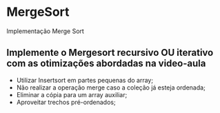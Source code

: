 # MergeSort
Implementação Merge Sort

## Implemente o Mergesort recursivo OU iterativo com as otimizações abordadas na video-aula

- Utilizar Insertsort em partes pequenas do array;
- Não realizar a operação merge caso a coleção já esteja ordenada;
- Eliminar a cópia para um array auxiliar;
- Aproveitar trechos pré-ordenados;